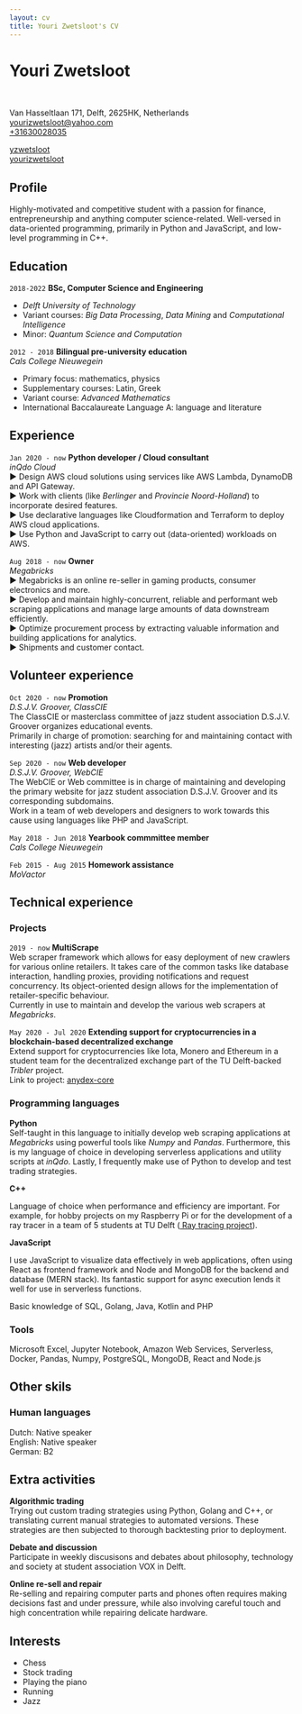 ```yaml
---
layout: cv
title: Youri Zwetsloot's CV
---
```


# Youri Zwetsloot

<br>

<span><i class="fas fa-map-marker"></i> Van Hasseltlaan 171, Delft, 2625HK, Netherlands<br></span><span><i class="fas fa-envelope"></i><a href="mailto:yourizwetsloot@yahoo.com"> yourizwetsloot@yahoo.com</a></span><br><span><i class="fas fa-phone"></i><a href="tel:0630028035"> +31630028035 </a></span>

<div id="webaddress">
  <a href="https://github.com/yzwetsloot"><i class="fab fa-github"></i> yzwetsloot</a><br>
  <a href="https://linkedin.com/in/youri-zwetsloot-992b72176/"><i class="fab fa-linkedin-in"></i> yourizwetsloot</a>
</div>

## Profile

Highly-motivated and competitive student with a passion for finance, entrepreneurship and anything computer science-related. Well-versed in data-oriented programming, primarily in Python and JavaScript, and low-level programming in C++.

## Education

`2018-2022`
**BSc, Computer Science and Engineering**

- _Delft University of Technology_
- Variant courses: <em class="emph">Big Data Processing</em>, <em class="emph">Data Mining</em> and <em class="emph">Computational Intelligence</em>
- Minor: <em class="emph">Quantum Science and Computation</em>

`2012 - 2018`
**Bilingual pre-university education**<br>
_Cals College Nieuwegein_<br>

- Primary focus: mathematics, physics
- Supplementary courses: Latin, Greek
- Variant course: <em class="emph">Advanced Mathematics</em>
- International Baccalaureate Language A: language and literature

## Experience

`Jan 2020 - now`
**Python developer / Cloud consultant**<br>
_inQdo Cloud_<br>
&#9658; Design AWS cloud solutions using services like AWS Lambda, DynamoDB and API Gateway.<br>
&#9658; Work with clients (like <em class="emph">Berlinger</em> and <em class="emph">Provincie Noord-Holland</em>) to incorporate desired features.<br>
&#9658; Use declarative languages like Cloudformation and Terraform to deploy AWS cloud applications.<br>
&#9658; Use Python and JavaScript to carry out (data-oriented) workloads on AWS.<br>

`Aug 2018 - now`
**Owner**<br>
_Megabricks_<br>
&#9658; Megabricks is an online re-seller in gaming products, consumer electronics and more.<br>
&#9658; Develop and maintain highly-concurrent, reliable and performant web scraping applications and manage large amounts of data downstream efficiently.<br>
&#9658; Optimize procurement process by extracting valuable information and building applications for analytics.<br>
&#9658; Shipments and customer contact.

## Volunteer experience

`Oct 2020 - now`
**Promotion**<br>
_D.S.J.V. Groover, ClassCIE_<br>
The ClassCIE or masterclass committee of jazz student association D.S.J.V. Groover organizes educational events.<br> 
Primarily in charge of promotion: searching for and maintaining contact with interesting (jazz) artists and/or their agents.<br>

`Sep 2020 - now`
**Web developer**<br>
_D.S.J.V. Groover, WebCIE_<br>
The WebCIE or Web committee is in charge of maintaining and developing the primary website for jazz student association D.S.J.V. Groover and its corresponding subdomains.<br>
Work in a team of web developers and designers to work towards this cause using languages like PHP and JavaScript.<br>

`May 2018 - Jun 2018`
**Yearbook commmittee member**<br>
_Cals College Nieuwegein_<br>

`Feb 2015 - Aug 2015`
**Homework assistance**<br>
_MoVactor_<br>

## Technical experience

### Projects

`2019 - now`
**MultiScrape**<br>
Web scraper framework which allows for easy deployment of new crawlers for various online retailers. It takes care of the common tasks like database interaction, handling proxies, providing notifications and request concurrency. Its object-oriented design allows for the implementation of retailer-specific behaviour.<br>
Currently in use to maintain and develop the various web scrapers at <em class="emph">Megabricks</em>.

`May 2020 - Jul 2020`
**Extending support for cryptocurrencies in a<br> blockchain-based decentralized exchange**<br>
Extend support for cryptocurrencies like Iota, Monero and Ethereum in a student team for the decentralized exchange part of the TU Delft-backed <em class="emph">Tribler</em> project.<br>
Link to project: <a href="https://github.com/Tribler/anydex-core/pull/44"><i class="fab fa-github"></i> anydex-core</a><br>

### Programming languages

**Python**<br>
Self-taught in this language to initially develop web scraping applications at <em class="emph">Megabricks</em> using powerful tools like <em class="emph">Numpy</em> and <em class="emph">Pandas</em>. Furthermore, this is my language of choice in developing serverless applications and utility scripts at <em class="emph">inQdo</em>. Lastly, I frequently make use of Python to develop and test trading strategies.<br>

<p class="with-note"><strong>C++</strong></p>
Language of choice when performance and efficiency are important. For example, for hobby projects on my Raspberry Pi or for the development of a ray tracer in a team of 5 students at TU Delft (<a href="https://github.com/jonay2000/raytracing-project"><i class="fab fa-github"></i> Ray tracing project</a>).

<p class="with-note"><strong>JavaScript</strong></p>
I use JavaScript to visualize data effectively in web applications, often using React as frontend framework and Node and MongoDB for the backend and database (MERN stack). Its fantastic support for async execution lends it well for use in serverless functions.<br>
<!-- <p class="note">&nbsp;Graaf is a high-performance web scraper for creating and visualizing a&nbsp;serializable graph of the Internet</p> -->

Basic knowledge of SQL, Golang, Java, Kotlin and PHP

### Tools

Microsoft Excel, Jupyter Notebook, Amazon Web Services, Serverless, Docker, Pandas, Numpy, PostgreSQL, MongoDB, React and Node.js

## Other skils

### Human languages

Dutch: Native speaker<br>
English: Native speaker<br>
German: B2<br>

## Extra activities

**Algorithmic trading**<br>
Trying out custom trading strategies using Python, Golang and C++, or translating current manual strategies to automated versions. These strategies are then subjected to thorough backtesting prior to deployment.<br>

**Debate and discussion**<br>
Participate in weekly discusisons and debates about philosophy, technology and society at student association VOX in Delft. 

**Online re-sell and repair**<br>
Re-selling and repairing computer parts and phones often requires making decisions fast and under pressure, while also involving careful touch and high concentration while repairing delicate hardware.<br>

## Interests

<ul class="interests">
  <li>Chess</li>
  <li>Stock trading</li>
  <li>Playing the piano</li>
  <li>Running</li>
  <li>Jazz</li>
</ul>

```

```
